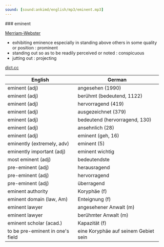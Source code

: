 ```yaml
---
sound: [sound:ankimd/english/mp3/eminent.mp3]
---
```


\### eminent

[Merriam-Webster](https://www.merriam-webster.com/dictionary/eminent)

- exhibiting eminence especially in standing above others in some quality or position : prominent
- standing out so as to be readily perceived or noted : conspicuous
- jutting out : projecting

[dict.cc](https://www.dict.cc/eminent)

| English        | German       |
| -------------- | ------------ |
| eminent (adj) | angesehen (1990) |
| eminent (adj) | berühmt (bedeutend, 1122) |
| eminent (adj) | hervorragend (419) |
| eminent (adj) | ausgezeichnet (379) |
| eminent (adj) | bedeutend (hervorragend, 130) |
| eminent (adj) | ansehnlich (28) |
| eminent (adj) | eminent (geh, 16) |
| eminently (extremely, adv) | eminent (5) |
| eminently important (adj) | eminent wichtig |
| most eminent (adj) | bedeutendste |
| pre-eminent (adj) | herausragend |
| pre-eminent (adj) | hervorragend |
| pre-eminent (adj) | überragend |
| eminent authority | Koryphäe (f) |
| eminent domain (law, Am) | Enteignung (f) |
| eminent lawyer | angesehener Anwalt (m) |
| eminent lawyer | berühmter Anwalt (m) |
| eminent scholar (acad.) | Kapazität (f) |
| to be pre-eminent in one's field | eine Koryphäe auf seinem Gebiet sein |

